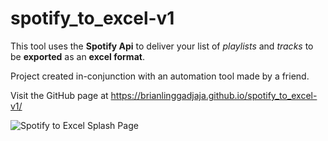 # spotify_to_excel-v1

This tool uses the **Spotify Api** to deliver your list of *playlists* and *tracks* to be **exported** as an **excel format**.

Project created in-conjunction with an automation tool made by a friend.

Visit the GitHub page at https://brianlinggadjaja.github.io/spotify_to_excel-v1/

![Spotify to Excel Splash Page](https://repository-images.githubusercontent.com/306866751/b2e53f80-193d-11eb-9e91-a231fffbeb0e)
